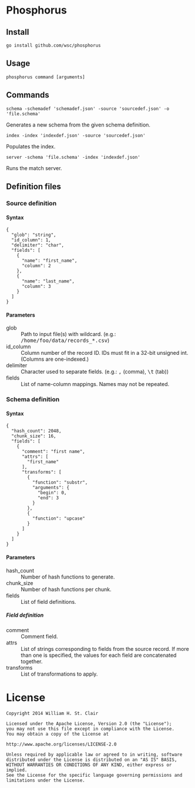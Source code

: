 # Phosphorus

## Install

	go install github.com/wsc/phosphorus

## Usage

	phosphorus command [arguments]

## Commands


	schema -schemadef 'schemadef.json' -source 'sourcedef.json' -o 'file.schema'

Generates a new schema from the given schema definition.

	index -index 'indexdef.json' -source 'sourcedef.json'

Populates the index.

	server -schema 'file.schema' -index 'indexdef.json'

Runs the match server.

## Definition files

### Source definition

#### Syntax

	{
	  "glob": "string",
	  "id_column": 1,
	  "delimiter": "char",
	  "fields": [
		{
		  "name": "first_name",
		  "column": 2
		},
		{
		  "name": "last_name",
		  "column": 3
		}
	  ]
	}

#### Parameters

<dl>
  <dt>glob</dt>
  <dd>Path to input file(s) with wildcard. (e.g.: <tt>/home/foo/data/records_*.csv</tt>)</dd>

  <dt>id_column</dt>
  <dd>Column number of the record ID. IDs must fit in a 32-bit unsigned int. (Columns are one-indexed.)</dd>

  <dt>delimiter</dt>
  <dd>Character used to separate fields. (e.g.: <tt>,</tt> (comma), <tt>\t</tt> (tab))</dd>

  <dt>fields</dt>
  <dd>List of name-column mappings. Names may not be repeated.</dd>
</dl>

### Schema definition

#### Syntax

	{
	  "hash_count": 2048,
	  "chunk_size": 16,
	  "fields": [
		{
		  "comment": "first name",
		  "attrs": [
			"first_name"
		  ],
		  "transforms": [
			{
			  "function": "substr",
			  "arguments": {
				"begin": 0,
				"end": 3
			  }
			},
			{
			  "function": "upcase"
			}
		  ]
		}
	  ]
	}


#### Parameters

<dl>
  <dt>hash_count</dt>
  <dd>Number of hash functions to generate.</dd>

  <dt>chunk_size</dt>
  <dd>Number of hash functions per chunk.</dd>

  <dt>fields</dt>
  <dd>List of field definitions.</dd>
</dl>

##### Field definition
<dl>
  <dt>comment</dt>
  <dd>Comment field.</dd>

  <dt>attrs</dt>
  <dd>List of strings corresponding to fields from the source record. If more than one is specified, the values for each field are concatenated together.</dd>

  <dt>transforms</dt>
  <dd>List of transformations to apply.</dd>
</dl>

# License

	Copyright 2014 William H. St. Clair

	Licensed under the Apache License, Version 2.0 (the "License");
	you may not use this file except in compliance with the License.
	You may obtain a copy of the License at

	http://www.apache.org/licenses/LICENSE-2.0

	Unless required by applicable law or agreed to in writing, software
	distributed under the License is distributed on an "AS IS" BASIS,
	WITHOUT WARRANTIES OR CONDITIONS OF ANY KIND, either express or implied.
	See the License for the specific language governing permissions and
	limitations under the License.
